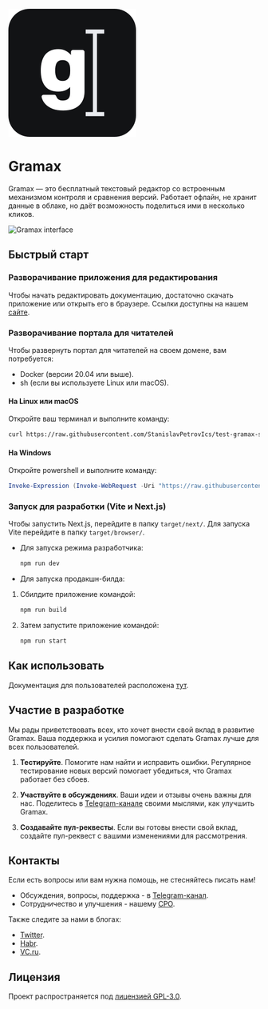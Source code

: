 ![Gramax logo](./logo.svg)

# Gramax
Gramax — это бесплатный текстовый редактор со встроенным механизмом контроля и сравнения версий. Работает офлайн, не хранит данные в облаке, но даёт возможность поделиться ими в несколько кликов.

![Gramax interface](https://gram.ax/data/ru/gramax.png)

## Быстрый старт

### Разворачивание приложения для редактирования

Чтобы начать редактировать документацию, достаточно скачать приложение или открыть его в браузере. Ссылки доступны на нашем [сайте](https://gram.ax).

### Разворачивание портала для читателей

Чтобы развернуть портал для читателей на своем домене, вам потребуется:
- Docker (версии 20.04 или выше).
- sh (если вы используете Linux или macOS).

#### На Linux или macOS

Откройте ваш терминал и выполните команду:

```bash
curl https://raw.githubusercontent.com/StanislavPetrovIcs/test-gramax-setup/main/setup.sh | bash; docker compose up
```

#### На Windows

Откройте powershell и выполните команду:

```powershell
Invoke-Expression (Invoke-WebRequest -Uri "https://raw.githubusercontent.com/StanislavPetrovIcs/test-gramax-setup/main/setup.ps1" -UseBasicParsing).Content; docker compose up
```

### Запуск для разработки (Vite и Next.js)

Чтобы запустить Next.js, перейдите в папку `target/next/`. Для запуска Vite перейдите в папку `target/browser/`.

- Для запуска режима разработчика:

  ```bash
  npm run dev
  ```

- Для запуска продакшн-билда:

1. Сбилдите приложение командой:

    ```bash
    npm run build
    ```

2. Затем запустите приложение командой:

    ```bash
    npm run start
    ```

## Как использовать

Документация для пользователей расположена [тут](https://gram.ax/resources/docs).

## Участие в разработке

Мы рады приветствовать всех, кто хочет внести свой вклад в развитие Gramax. Ваша поддержка и усилия помогают сделать Gramax лучше для всех пользователей.

1. **Тестируйте**. Помогите нам найти и исправить ошибки. Регулярное тестирование новых версий помогает убедиться, что Gramax работает без сбоев.
    <!-- 2. **Документация**: Вносите свой вклад в документацию Gramax, чтобы сделать её более понятной и полезной для всех пользователей. -->

3. **Участвуйте в обсуждениях**. Ваши идеи и отзывы очень важны для нас. Поделитесь в [Telegram-канале](https://t.me/gramax_chat) своими мыслями, как улучшить Gramax.

4. **Создавайте пул-реквесты**. Если вы готовы внести свой вклад, создайте пул-реквест с вашими изменениями для рассмотрения.
   <!-- Нужно подумать будем ли мы принимать пул-реквесты от сторонних контрибьютеров -->


## Контакты

Если есть вопросы или вам нужна помощь, не стесняйтесь писать нам!
- Обсуждения, вопросы, поддержка - в [Telegram-канал](https://t.me/gramax_chat).
- Сотрудничество и улучшения - нашему [CPO](https://telegram.im/@krakenkaken).

Также следите за нами в блогах:
- [Twitter](https://twitter.com/gram_ax).
- [Habr](https://habr.com/ru/users/krakenkaken/publications/articles/).
- [VC.ru](https://vc.ru/u/2554759-gramax).

## Лицензия

Проект распространяется под [лицензией GPL-3.0](LICENSE).
